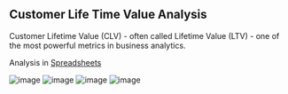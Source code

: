 ## Customer Life Time Value Analysis

Customer Lifetime Value (CLV) - often called Lifetime Value (LTV) - one of the most powerful metrics in business analytics.

Analysis in [Spreadsheets](https://docs.google.com/spreadsheets/d/1ueH-u6Eb1cN0sOQPfY_6twDhc1cbGF-lHEsU8g3iTnw/edit?usp=sharing)

![image](https://github.com/user-attachments/assets/3f7ae197-4a9f-4129-b208-c0596a0661f6)
![image](https://github.com/user-attachments/assets/1a84fcc7-b525-42a2-99e1-ec79adffadb3)
![image](https://github.com/user-attachments/assets/acaffafc-5dc2-4924-9e8c-f1a6dda13354)
![image](https://github.com/user-attachments/assets/025e9d87-fa26-4b7e-9f13-6e18b46eede4)




